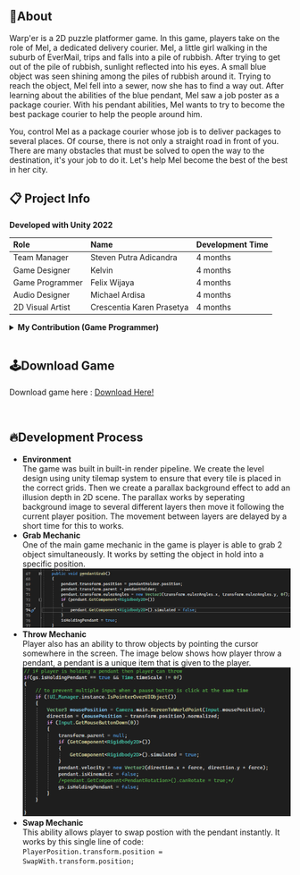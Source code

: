 ## 🔴About
Warp'er is a 2D puzzle platformer game. In this game, players take on the role of Mel, a dedicated delivery courier. Mel, a little girl walking in the suburb of EverMail, trips and falls into a pile of rubbish. After trying to get out of the pile of rubbish, sunlight reflected into his eyes. A small blue object was seen shining among the piles of rubbish around it. Trying to reach the object, Mel fell into a sewer, now she has to find a way out. After learning about the abilities of the blue pendant, Mel saw a job poster as a package courier. With his pendant abilities, Mel wants to try to become the best package courier to help the people around him.

You, control Mel as a package courier whose job is to deliver packages to several places. Of course, there is not only a straight road in front of you. There are many obstacles that must be solved to open the way to the destination, it's your job to do it. Let's help Mel become the best of the best in her city.

## 📋 Project Info

<b> Developed with Unity 2022 </b>

| **Role** | **Name** | **Development Time** 
|:-|:-|:-|
| Team Manager | Steven Putra Adicandra | 4 months |
| Game Designer | Kelvin | 4 months |
| Game Programmer | Felix Wijaya | 4 months |
| Audio Designer | Michael Ardisa | 4 months |
| 2D Visual Artist | Crescentia Karen Prasetya | 4 months |
<details>
  <summary> <b>My Contribution (Game Programmer)</b> </summary>
  
  - Implement game mechanics
  - Level design
  - UI navigation
  - Audio programming
  
</details>
<br>

## 🕹️Download Game
Download game here : [Download Here!](https://felixde-cat.itch.io/warper)

<br>

## 🔥Development Process
- **Environment** <br> The game was built in built-in render pipeline. We create the level design using unity tilemap system to ensure that every tile is placed in the correct grids. Then we create a parallax background effect to add an illusion depth in 2D scene. The parallax works by seperating background image to several different layers then move it following the current player position. The movement between layers are delayed by a short time for this to works.
- **Grab Mechanic** <br> One of the main game mechanic in the game is player is able to grab 2 object simultaneously. It works by setting the object in hold into a specific position.
![image](https://github.com/Felixwijaya04/Warp-er/blob/main/images/Screenshot%202024-10-08%20223641.png)
- **Throw Mechanic** <br> Player also has an ability to throw objects by pointing the cursor somewhere in the screen. The image below shows how player throw a pendant, a pendant is a unique item that is given to the player.
![image](https://github.com/Felixwijaya04/Warp-er/blob/main/images/Screenshot%202024-10-08%20225257.png)
- **Swap Mechanic** <br> This ability allows player to swap postion with the pendant instantly. It works by this single line of code: <br> <code>PlayerPosition.transform.position = SwapWith.transform.position;</code>
